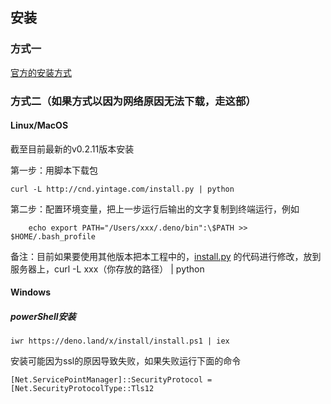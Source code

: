 ## 安装

### 方式一
[官方的安装方式](https://github.com/denoland/deno_install)

### 方式二（如果方式以因为网络原因无法下载，走这部）

#### Linux/MacOS

截至目前最新的v0.2.11版本安装

第一步：用脚本下载包
```
curl -L http://cnd.yintage.com/install.py | python
```

第二步：配置环境变量，把上一步运行后输出的文字复制到终端运行，例如
```
    echo export PATH="/Users/xxx/.deno/bin":\$PATH >> $HOME/.bash_profile
```

备注：目前如果要使用其他版本把本工程中的，[install.py](./install.py) 的代码进行修改，放到服务器上，curl -L xxx（你存放的路径） | python

#### Windows
##### powerShell安装

```
iwr https://deno.land/x/install/install.ps1 | iex
```

安装可能因为ssl的原因导致失败，如果失败运行下面的命令

```
[Net.ServicePointManager]::SecurityProtocol = [Net.SecurityProtocolType::Tls12
```

